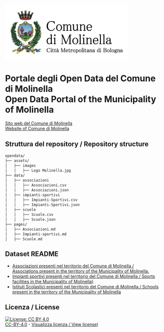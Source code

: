 <img src="assets/images/Logo Molinella.jpg" alt="Comune Molinella" data-canonical-src="assets/images/Logo Molinella.jpg" width="400" />

# Portale degli Open Data del Comune di Molinella<br>Open Data Portal of the Municipality of Molinella

[Sito web del Comune di Molinella <br> Website of Comune di Molinella](https://www.comune.molinella.bo.it)

## Struttura del repository / Repository structure
```
opendata/
├── assets/
│   ├── images
│   │   ├── Logo Molinella.jpg
├── data/
│   ├── associazioni
│   │   ├── Associazioni.csv
│   │   ├── Associazioni.json
│   ├── impianti-sportivi
│   │   ├── Impianti-Sportivi.csv
│   │   ├── Impianti-Sportivi.json
│   ├── scuole
│   │   ├── Scuole.csv
│   │   ├── Scuole.json
├── pages/
│   ├── Associazioni.md
│   ├── Impianti-sportivi.md
│   ├── Scuole.md
```

## Dataset README

- [Associazioni presenti nel territorio del Comune di Molinella / Associations present in the territory of the Municipality of Molinella.](pages/Associazioni.md)
- [Impianti sportivi presenti nel territorio del Comune di Molinella / Sports facilities in the Municipality of Molinella)](pages/Impianti-sportivi.md)
- [Istituti Scolastici presenti nel territorio del Comune di Molinella / Schools present in the territory of the Municipality of Molinella](pages/Scuole.md)

## Licenza / License

[![License: CC BY 4.0](https://img.shields.io/badge/License-CC_BY_4.0-lightgrey.svg)](https://creativecommons.org/licenses/by/4.0/)<br>
[CC-BY-4.0](https://creativecommons.org/licenses/by/4.0/deed.it) - [Visualizza licenza / View license](https://github.com/ComuneMolinella/opendata/blob/main/LICENSE.txt))

